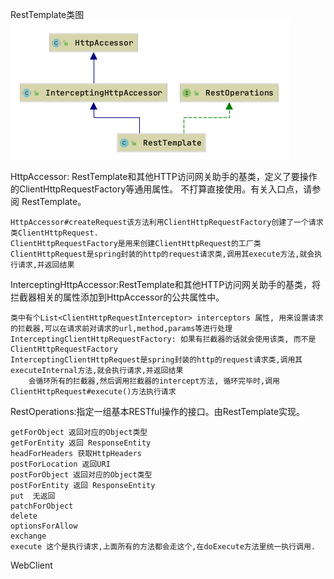 RestTemplate类图
![RestTemplate类图](img/951656554520_.pic.jpg)

HttpAccessor: RestTemplate和其他HTTP访问网关助手的基类，定义了要操作的ClientHttpRequestFactory等通用属性。 不打算直接使用。有关入口点，请参阅 RestTemplate。
    
    HttpAccessor#createRequest该方法利用ClientHttpRequestFactory创建了一个请求类ClientHttpRequest.
    ClientHttpRequestFactory是用来创建ClientHttpRequest的工厂类
    ClientHttpRequest是spring封装的http的request请求类,调用其execute方法,就会执行请求,并返回结果
    
InterceptingHttpAccessor:RestTemplate和其他HTTP访问网关助手的基类，将拦截器相关的属性添加到HttpAccessor的公共属性中。
    
    类中有个List<ClientHttpRequestInterceptor> interceptors 属性, 用来设置请求的拦截器,可以在请求前对请求的url,method,params等进行处理
    InterceptingClientHttpRequestFactory: 如果有拦截器的话就会使用该类, 而不是ClientHttpRequestFactory
    InterceptingClientHttpRequest是spring封装的http的request请求类,调用其executeInternal方法,就会执行请求,并返回结果
        会循环所有的拦截器,然后调用拦截器的intercept方法, 循环完毕时,调用ClientHttpRequest#execute()方法执行请求
    
RestOperations:指定一组基本RESTful操作的接口。由RestTemplate实现。

    getForObject 返回对应的Object类型
    getForEntity 返回 ResponseEntity
    headForHeaders 获取HttpHeaders
    postForLocation 返回URI
    postForObject 返回对应的Object类型
    postForEntity 返回 ResponseEntity
    put  无返回
    patchForObject
    delete
    optionsForAllow
    exchange
    execute 这个是执行请求,上面所有的方法都会走这个,在doExecute方法里统一执行调用.
    
WebClient




























